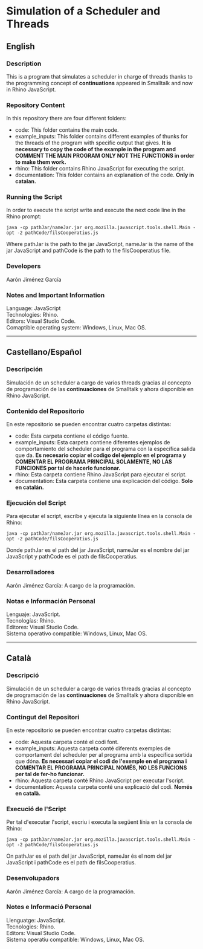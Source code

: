 # Simulation of a Scheduler and Threads

## English

### Description
This is a program that simulates a scheduler in charge of threads thanks to the programming concept of **continuations** appeared in Smalltalk and now in Rhino JavaScript.

### Repository Content

In this repository there are four different folders:

* code: This folder contains the main code.
* example_inputs: This folder contains different examples of thunks for the threads of the program with specific output that gives. **It is necessary to copy the code of the example in the program and COMMENT THE MAIN PROGRAM ONLY NOT THE FUNCTIONS in order to make them work.**
* rhino: This folder contains Rhino JavaScript for executing the script.
* documentation: This folder contains an explanation of the code. **Only in catalan.**

### Running the Script

In order to execute the script write and execute the next code line in the Rhino prompt:   

~~~
java -cp pathJar/nameJar.jar org.mozilla.javascript.tools.shell.Main -opt -2 pathCode/filsCooperatius.js
~~~

Where pathJar is the path to the jar JavaScript, nameJar is the name of the jar JavaScript and pathCode is the path to the filsCooperatius file.    

### Developers

Aarón Jiménez García

### Notes and Important Information

Language: JavaScript  
Technologies: Rhino.  
Editors: Visual Studio Code.  
Comaptible operating system: Windows, Linux, Mac OS.

---

## Castellano/Español

### Descripción

Simulación de un scheduler a cargo de varios threads gracias al concepto de programación de las **continuaciones** de Smalltalk y ahora disponible en Rhino JavaScript.

### Contenido del Repositorio

En este repositorio se pueden encontrar cuatro carpetas distintas:

* code: Esta carpeta contiene el código fuente.
* example_inputs: Esta carpeta contiene diferentes ejemplos de comportamiento del scheduler para el programa con la específica salida que da. **Es necesario copiar el codigo del ejemplo en el programa y COMENTAR EL PROGRAMA PRINCIPAL SOLAMENTE, NO LAS FUNCIONES por tal de hacerlo funcionar.**
* rhino: Esta carpeta contiene Rhino JavaScript para ejecutar el script.
* documentation: Esta carpeta contiene una explicación del código. **Solo en catalán.**

### Ejecución del Script

Para ejecutar el script, escribe y ejecuta la siguiente línea en la consola de Rhino:   

~~~
java -cp pathJar/nameJar.jar org.mozilla.javascript.tools.shell.Main -opt -2 pathCode/filsCooperatius.js
~~~

Donde pathJar es el path del jar JavaScript, nameJar es el nombre del jar JavaScript y pathCode es el path de filsCooperatius.   

### Desarrolladores

Aarón Jiménez García: A cargo de la programación. 

### Notas e Información Personal

Lenguaje: JavaScript.  
Tecnologías: Rhino.  
Editores: Visual Studio Code.  
Sistema operativo compatible: Windows, Linux, Mac OS.  

---

## Català

### Descripció

Simulación de un scheduler a cargo de varios threads gracias al concepto de programación de las **continuaciones** de Smalltalk y ahora disponible en Rhino JavaScript.

### Contingut del Repositori

En este repositorio se pueden encontrar cuatro carpetas distintas:

* code: Aquesta carpeta conté el codi font.
* example_inputs: Aquesta carpeta conté diferents exemples de comportament del scheduler per al programa amb la específica sortida que dóna. **Es necessari copiar el codi de l'exemple en el programa i COMENTAR EL PROGRAMA PRINCIPAL NOMÉS, NO LES FUNCIONS per tal de fer-ho funcionar.**
* rhino: Aquesta carpeta conté Rhino JavaScript per executar l'script.
* documentation: Aquesta carpeta conté una explicació del codi. **Només en català.**

### Execució de l'Script

Per tal d'executar l'script, escriu i executa la següent línia en la consola de Rhino:   

~~~
java -cp pathJar/nameJar.jar org.mozilla.javascript.tools.shell.Main -opt -2 pathCode/filsCooperatius.js
~~~

On pathJar es el path del jar JavaScript, nameJar és el nom del jar JavaScript i pathCode es el path de filsCooperatius.   

### Desenvolupadors

Aarón Jiménez García: A cargo de la programación. 

### Notes e Informació Personal

Llenguatge: JavaScript.  
Tecnologies: Rhino.  
Editors: Visual Studio Code.  
Sistema operatiu compatible: Windows, Linux, Mac OS.
